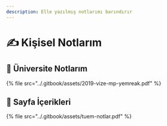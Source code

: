 ```yaml
---
description: Elle yazılmış notlarımı barındırır
---
```


# ✍ Kişisel Notlarım

## 🏫 Üniversite Notlarım

{% file src="../.gitbook/assets/2019-vize-mp-yemreak.pdf" %}

## 📃 Sayfa İçerikleri

{% file src="../.gitbook/assets/tuem-notlar.pdf" %}



